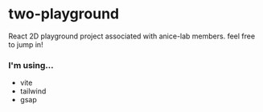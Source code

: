 # two-playground

React 2D playground project associated with anice-lab members.
feel free to jump in!

### I'm using...

- vite
- tailwind
- gsap
